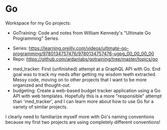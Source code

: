 # Go
Workspace for my Go projects:
* GoTraining:
Code and notes from William Kennedy's "Ultimate Go Programming" Series. 
- Series: https://learning.oreilly.com/videos/ultimate-go-programming/9780134757476/9780134757476-ugpg_00_00_00_00
- Repo: https://github.com/ardanlabs/gotraining/tree/master/topics/go
* med_tracker:
First (unfinished) attempt at a GraphQL API with Go. End goal was to track my meds after getting my wisdom teeth extracted. Messy code, moving on to other projects that I want to be more organized and thought-out.
* budgeting:
Create a web-based budget tracker application using a Go API with web templates. Hopefully this is a more "responsible" attempt than 'med_tracker', and I can learn more about how to use Go for a variety of similar projects.


I clearly need to familiarize myself more with Go's naming conventions because my first two projects are using completely different conventions!
